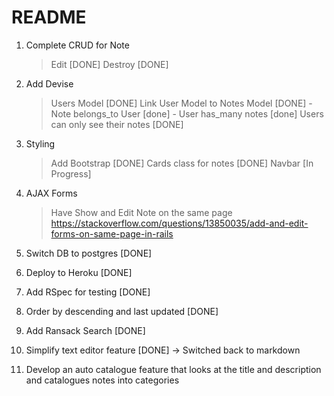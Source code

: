 # README

1) Complete CRUD for Note
	> Edit [DONE]
	> Destroy [DONE]

2) Add Devise
	> Users Model [DONE]
	> Link User Model to Notes Model [DONE]
		- Note belongs_to User [done]
		- User has_many notes [done]
	> Users can only see their notes [DONE]


3) Styling
	> Add Bootstrap [DONE]
	> Cards class for notes [DONE]
	> Navbar [In Progress]

4) AJAX Forms
	> Have Show and Edit Note on the same page
	> https://stackoverflow.com/questions/13850035/add-and-edit-forms-on-same-page-in-rails

5) Switch DB to postgres [DONE]

6) Deploy to Heroku [DONE]

7) Add RSpec for testing [DONE]

8) Order by descending and last updated [DONE]

9) Add Ransack Search [DONE]

10) Simplify text editor feature [DONE] -> Switched back to markdown

11) Develop an auto catalogue feature that looks at the title and description and catalogues notes into categories